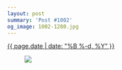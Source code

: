 ```yaml
---
layout: post
summary: 'Post #1002'
og_image: 1002-1280.jpg
---
```


<div class="post">
 <time>
  <a href="/1002">
   {{ page.date | date: "%B %-d, %Y" }}
  </a>
 </time>
 <a href="/1002">
  <figure data-taken="10/13/2019">
   <img sizes="(min-width: 700px) 50vw, calc(100vw - 2rem)" src="{{ site.assets_url }}/1002-640.jpg" srcset="{{ site.assets_url }}/1002-320.jpg 320w, {{ site.assets_url }}/1002-640.jpg 640w, {{ site.assets_url }}/1002-960.jpg 960w, {{ site.assets_url }}/1002-1280.jpg 1280w"/>
  </figure>
 </a>
</div>
